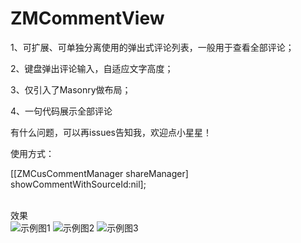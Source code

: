 # ZMCommentView
1、可扩展、可单独分离使用的弹出式评论列表，一般用于查看全部评论；

2、键盘弹出评论输入，自适应文字高度；

3、仅引入了Masonry做布局；

4、一句代码展示全部评论

有什么问题，可以再issues告知我，欢迎点小星星！


使用方式：

 [[ZMCusCommentManager shareManager] showCommentWithSourceId:nil];



<br>效果<br>
![示例图1](https://github.com/luckyxiangfeng/ZMCommentView/blob/master/ZMCommentView/CommentViewDemo/Photo/photo_1.png)
![示例图2](https://github.com/luckyxiangfeng/ZMCommentView/blob/master/ZMCommentView/CommentViewDemo/Photo/photo_2.png)
![示例图3](https://github.com/luckyxiangfeng/ZMCommentView/blob/master/ZMCommentView/CommentViewDemo/Photo/photo_3.png)


